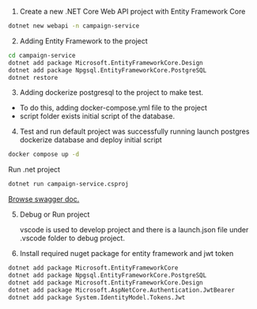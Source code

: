 1. Create a new .NET Core Web API project with Entity Framework Core
```bash
dotnet new webapi -n campaign-service
```

2. Adding Entity Framework to the project
``` bash
cd campaign-service
dotnet add package Microsoft.EntityFrameworkCore.Design
dotnet add package Npgsql.EntityFrameworkCore.PostgreSQL
dotnet restore
```

3. Adding dockerize postgresql to the project to make test.

- To do this, adding docker-compose.yml file to the project
- script folder exists initial script of the database.

4. Test and run default project was successfully running
launch postgres dockerize database and deploy initial script
```bash
docker compose up -d
```

Run .net project
```bash
dotnet run campaign-service.csproj
```

[Browse swagger doc.](https://localhost:7257/swagger/index.html) 

5. Debug or Run project

   vscode is used to develop project and there is a launch.json file under .vscode folder to debug project.

6. Install required nuget package for entity framework and jwt token

```bash
dotnet add package Microsoft.EntityFrameworkCore
dotnet add package Npgsql.EntityFrameworkCore.PostgreSQL
dotnet add package Microsoft.EntityFrameworkCore.Design
dotnet add package Microsoft.AspNetCore.Authentication.JwtBearer
dotnet add package System.IdentityModel.Tokens.Jwt
```
